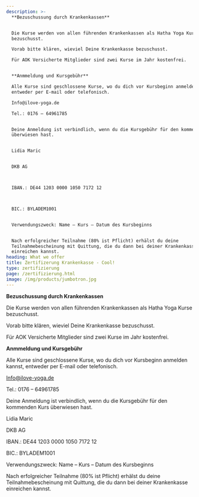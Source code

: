 ```yaml
---
description: >-
  **Bezuschussung durch Krankenkassen**


  Die Kurse werden von allen führenden Krankenkassen als Hatha Yoga Kurse
  bezuschusst.

  Vorab bitte klären, wieviel Deine Krankenkasse bezuschusst.

  Für AOK Versicherte Mitglieder sind zwei Kurse im Jahr kostenfrei.


  **Anmmeldung und Kursgebühr**

  Alle Kurse sind geschlossene Kurse, wo du dich vor Kursbeginn anmelden kannst,
  entweder per E-mail oder telefonisch.

  Info@ilove-yoga.de

  Tel.: 0176 – 64961785


  Deine Anmeldung ist verbindlich, wenn du die Kursgebühr für den kommenden Kurs
  überwiesen hast.


  Lidia Maric


  DKB AG



  IBAN.: DE44 1203 0000 1050 7172 12



  BIC.: BYLADEM1001


  Verwendungszweck: Name – Kurs – Datum des Kursbeginns


  Nach erfolgreicher Teilnahme (80% ist Pflicht) erhälst du deine
  Teilnahmebescheinung mit Quittung, die du dann bei deiner Krankenkasse
  einreichen kannst.
heading: What we offer
title: Zertifizerung Krankenkasse - Cool!
type: zertifizierung
page: /zertifizierung.html
image: /img/products/jumbotron.jpg
---
```


**Bezuschussung durch Krankenkassen**

Die Kurse werden von allen führenden Krankenkassen als Hatha Yoga Kurse bezuschusst.

Vorab bitte klären, wieviel Deine Krankenkasse bezuschusst.

Für AOK Versicherte Mitglieder sind zwei Kurse im Jahr kostenfrei.

**Anmmeldung und Kursgebühr**

Alle Kurse sind geschlossene Kurse, wo du dich vor Kursbeginn anmelden kannst, entweder per E-mail oder telefonisch.

Info@ilove-yoga.de

Tel.: 0176 – 64961785

Deine Anmeldung ist verbindlich, wenn du die Kursgebühr für den kommenden Kurs überwiesen hast.

Lidia Maric

DKB AG

IBAN.: DE44 1203 0000 1050 7172 12

BIC.: BYLADEM1001

Verwendungszweck: Name – Kurs – Datum des Kursbeginns

Nach erfolgreicher Teilnahme (80% ist Pflicht) erhälst du deine Teilnahmebescheinung mit Quittung, die du dann bei deiner Krankenkasse einreichen kannst.